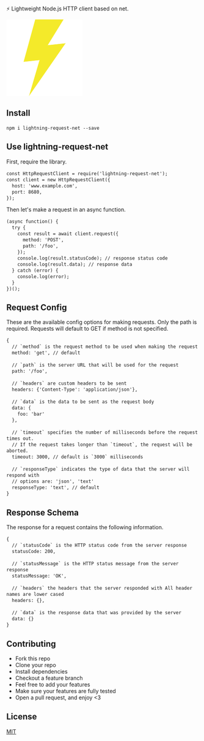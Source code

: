 ⚡ Lightweight Node.js HTTP client based on net.

![logo](./logo.png)

## Install

```
npm i lightning-request-net --save
```

## Use lightning-request-net

First, require the library.

```
const HttpRequestClient = require('lightning-request-net');
const client = new HttpRequestClient({
  host: 'www.example.com',
  port: 8680,
});
```

Then let's make a request in an async function.

```
(async function() {
  try {
    const result = await client.request({
      method: 'POST',
      path: '/foo',
    });
    console.log(result.statusCode); // response status code
    console.log(result.data); // response data
  } catch (error) {
    console.log(error);
  }
})();
```

## Request Config

These are the available config options for making requests. Only the path is required. Requests will default to GET if method is not specified.

```
{
  // `method` is the request method to be used when making the request
  method: 'get', // default

  // `path` is the server URL that will be used for the request
  path: '/foo',

  // `headers` are custom headers to be sent
  headers: {'Content-Type': 'application/json'},

  // `data` is the data to be sent as the request body
  data: {
    foo: 'bar'
  },

  // `timeout` specifies the number of milliseconds before the request times out.
  // If the request takes longer than `timeout`, the request will be aborted.
  timeout: 3000, // default is `3000` milliseconds

  // `responseType` indicates the type of data that the server will respond with
  // options are: 'json', 'text'
  responseType: 'text', // default
}
```

## Response Schema

The response for a request contains the following information.

```
{
  // `statusCode` is the HTTP status code from the server response
  statusCode: 200,

  // `statusMessage` is the HTTP status message from the server response
  statusMessage: 'OK',

  // `headers` the headers that the server responded with All header names are lower cased
  headers: {},

  // `data` is the response data that was provided by the server
  data: {}
}
```

## Contributing

- Fork this repo
- Clone your repo
- Install dependencies
- Checkout a feature branch
- Feel free to add your features
- Make sure your features are fully tested
- Open a pull request, and enjoy <3

## License

[MIT](LICENSE)
